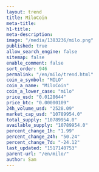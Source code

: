 ```yaml
---
layout: trend
title: MiloCoin
meta-title: 
h1-title: 
meta-description: 
image: "/media/1383236/milo.png"
published: true
allow_search_engine: false
sitemap: false
enable_comment: false
sort_order: 946
permalink: "/en/milo/trend.html"
coin_a_symbol: "MILO"
coin_a_name: "MiloCoin"
coin_a_lower_case: "milo"
price_usd: "0.0128644"
price_btc: "0.00000109"
24h_volume_usd: "2528.09"
market_cap_usd: "10789954.0"
total_supply: "10789954.0"
available_supply: "10789954.0"
percent_change_1h: "1.99"
percent_change_24h: "50.24"
percent_change_7d: "-24.12"
last_updated: "1517140753"
parent-url: "/en/milo/"
author: Sam
---
```


